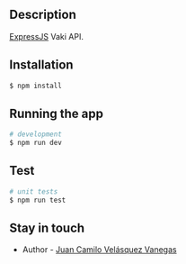 ## Description

[ExpressJS](https://expressjs.com/) Vaki API.

## Installation

```bash
$ npm install
```

## Running the app

```bash
# development
$ npm run dev
```

## Test

```bash
# unit tests
$ npm run test
```

## Stay in touch

- Author - [Juan Camilo Velásquez Vanegas](https://github.com/juancave)
